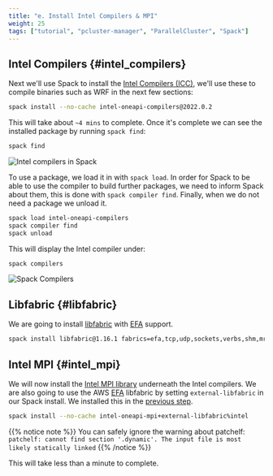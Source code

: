 ```yaml
---
title: "e. Install Intel Compilers & MPI"
weight: 25
tags: ["tutorial", "pcluster-manager", "ParallelCluster", "Spack"]
---
```


## Intel Compilers {#intel_compilers}

Next we'll use Spack to install the [Intel Compilers (ICC)](https://www.intel.com/content/www/us/en/developer/tools/oneapi/toolkits.html), we'll use these to compile binaries such as WRF in the next few sections:

```bash
spack install --no-cache intel-oneapi-compilers@2022.0.2
```

This will take about `~4 mins` to complete. Once it's complete we can see the installed package by running `spack find`:

```bash
spack find
```

![Intel compilers in Spack](/images/pcluster/intel-oneapi-compilers.png)

To use a package, we load it in with `spack load`. In order for Spack to be
able to use the compiler to build further packages, we need to inform Spack
about them, this is done with `spack compiler find`. Finally, when we do not
need a package we unload it.

```bash
spack load intel-oneapi-compilers
spack compiler find
spack unload
```

This will display the Intel compiler under:

```bash
spack compilers
```

![Spack Compilers](/images/pcluster/spack-compilers.png)

## Libfabric {#libfabric}

We are going to install [libfabric](https://ofiwg.github.io/libfabric/) with [EFA](https://aws.amazon.com/hpc/efa/) support.

```bash
spack install libfabric@1.16.1 fabrics=efa,tcp,udp,sockets,verbs,shm,mrail,rxd,rxm %intel
```

## Intel MPI {#intel_mpi}

We will now install the [Intel MPI library](https://www.intel.com/content/www/us/en/developer/tools/oneapi/mpi-library.html) underneath the Intel compilers.
We are also going to use the AWS [EFA](https://aws.amazon.com/hpc/efa/) libfabric by setting `external-libfabric` in our Spack install. We installed this in the [previous step](#libfabric).

```bash
spack install --no-cache intel-oneapi-mpi+external-libfabric%intel
```

{{% notice note %}}
You can safely ignore the warning about patchelf:
`patchelf: cannot find section '.dynamic'. The input file is most likely statically linked`
{{% /notice %}}

This will take less than a minute to complete.
